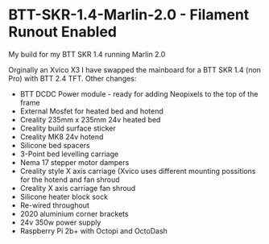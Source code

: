 # BTT-SKR-1.4-Marlin-2.0 - Filament Runout Enabled
My build for my BTT SKR 1.4 running Marlin 2.0

Orginally an Xvico X3 I have swapped the mainboard for a BTT SKR 1.4 (non Pro) with BTT 2.4 TFT.
Other changes:
* BTT DCDC Power module - ready for adding Neopixels to the top of the frame
* External Mosfet for heated bed and hotend
* Creality 235mm x 235mm 24v heated bed
* Creality build surface sticker
* Creality MK8 24v hotend
* Silicone bed spacers
* 3-Point bed levelling carriage
* Nema 17 stepper motor dampers
* Creality style X axis carriage (Xvico uses different mounting possitions for the hotend and fan shroud
* Creality X axis carriage fan shroud
* Silicone heater block sock
* Re-wired throughout
* 2020 aluminium corner brackets
* 24v 350w power supply
* Raspberry Pi 2b+ with Octopi and OctoDash
